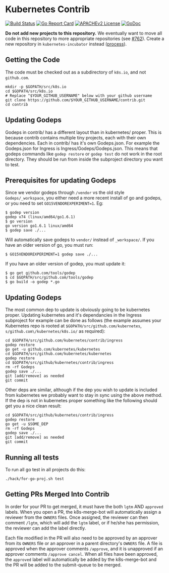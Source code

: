 # Kubernetes Contrib

[![Build Status](https://travis-ci.org/kubernetes/contrib.svg)](https://travis-ci.org/kubernetes/contrib)
[![Go Report Card](https://goreportcard.com/badge/github.com/kubernetes/contrib)](https://goreportcard.com/report/github.com/kubernetes/contrib)
[![APACHEv2 License](https://img.shields.io/badge/license-APACHEv2-blue.svg)](https://github.com/kubernetes/contrib/blob/master/LICENSE)
 [![GoDoc](https://godoc.org/github.com/kubernetes/contrib?status.svg)](https://godoc.org/github.com/kubernetes/contrib)

**Do not add new projects to this repository.** We eventually want to
move all code in this repository to more appropriate repositories (see 
[#762](https://github.com/kubernetes/contrib/issues/762)). Create a new
repository in `kubernetes-incubator` instead 
([process](https://github.com/kubernetes/community/blob/master/incubator.md)).

## Getting the Code

The code must be checked out as a subdirectory of `k8s.io`, and not `github.com`.

```shell
mkdir -p $GOPATH/src/k8s.io
cd $GOPATH/src/k8s.io
# Replace "$YOUR_GITHUB_USERNAME" below with your github username
git clone https://github.com/$YOUR_GITHUB_USERNAME/contrib.git
cd contrib
```

## Updating Godeps

Godeps in contrib/ has a different layout than in kubernetes/ proper. This is because
contrib contains multiple tiny projects, each with their own dependencies. Each
in contrib/ has it's own Godeps.json. For example the Godeps.json for Ingress
is Ingress/Godeps/Godeps.json. This means that godeps commands like `godep restore`
or `godep test` do not work in the root directory. They should be run from inside the
subproject directory you want to test.

## Prerequisites for updating Godeps

Since we vendor godeps through `/vendor` vs the old style `Godeps/_workspace`, you either need a more recent install of go and godeps, or you need to set `GO15VENDOREXPERIMENT=1`. Eg:
```shell
$ godep version
godep v74 (linux/amd64/go1.6.1)
$ go version
go version go1.6.1 linux/amd64
$ godep save ./...
```

Will automatically save godeps to `vendor/` instead of `_workspace/`.
If you have an older version of go, you must run:
```shell
$ GO15VENDOREXPERIMENT=1 godep save ./...
```

If you have an older version of godep, you must update it:
```shell
$ go get github.com/tools/godep
$ cd $GOPATH/src/github.com/tools/godep
$ go build -o godep *.go
```

## Updating Godeps

The most common dep to update is obviously going to be kubernetes proper. Updating
kubernetes and it's dependancies in the Ingress subproject for example can be done
as follows (the example assumes your Kubernetes repo is rooted at `$GOPATH/src/github.com/kubernetes`, `s/github.com\/kubernetes/k8s.io/` as required):
```shell
cd $GOPATH/src/github.com/kubernetes/contrib/ingress
godep restore
go get -u github.com/kubernetes/kubernetes
cd $GOPATH/src/github.com/kubernetes/kubernetes
godep restore
cd $GOPATH/src/github/kubernetes/contrib/ingress
rm -rf Godeps
godep save ./...
git [add/remove] as needed
git commit
```

Other deps are similar, although if the dep you wish to update is included from
kubernetes we probably want to stay in sync using the above method. If the dep is not in kubernetes proper something like the following should get you a nice clean result:
```shell
cd $GOPATH/src/github/kubernetes/contrib/ingress
godep restore
go get -u $SOME_DEP
rm -rf Godeps
godep save ./...
git [add/remove] as needed
git commit
```

## Running all tests

To run all go test in all projects do this:
```shell
./hack/for-go-proj.sh test
```

## Getting PRs Merged Into Contrib

In order for your PR to get merged, it must have the both `lgtm` AND `approved` labels.  When you open a PR, the k8s-merge-bot will automatically assign a reviewer from the `OWNERS` files.  Once assigned, the reviewer can then comment `/lgtm`, which will add the `lgtm` label, or if he/she has permission, the reviewer can add the label directly.

Each file modified in the PR will also need to be approved by an approver from its `OWNERS` file or an approver in a parent directory's `OWNERS` file.  A file is approved when the approver comments `/approve`, and it is unapproved if an approver comments `/approve cancel`.  When all files have been approved, the `approved` label will automatically be added by the k8s-merge-bot and the PR will be added to the submit-queue to be merged.
